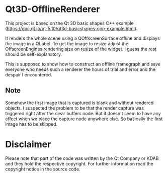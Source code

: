 # Qt3D-OfflineRenderer
This project is based on the Qt 3D basic shapes C++ example (https://doc.qt.io/qt-5.10/qt3d-basicshapes-cpp-example.html).

It renders the whole scene using a QOffscreenSurface offline and displays the image in a QLabel.
To get the image to resize adjust the OffscreenEngines rendering size on resize of the widget.
I guess the rest should be self-explanatory.

This is supposed to show how to construct an offline framegraph and save everyone who needs such
a renderer the hours of trial and error and the despair I encountered.

## Note

Somehow the first image that is captured is blank and without rendered objects. I suspected the problem
to be that the render capture was triggered right after the clear buffers node. But it doesn't seem
to have any effect when we place the capture node anywhere else. So basically the first image has to
be skipped.

# Disclaimer

Please note that part of the code was written by the Qt Company or KDAB and they hold the respective
copyright. For further information read the copyright notice in the source code.
